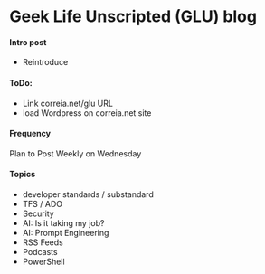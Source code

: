 # Geek Life Unscripted (GLU) blog

#### Intro post
- Reintroduce

#### ToDo:
- Link correia.net/glu URL
- load Wordpress on correia.net site

#### Frequency
Plan to Post Weekly on Wednesday

#### Topics
- developer standards / substandard
- TFS / ADO
- Security
- AI: Is it taking my job?
- AI:  Prompt Engineering
- RSS Feeds
- Podcasts
- PowerShell

